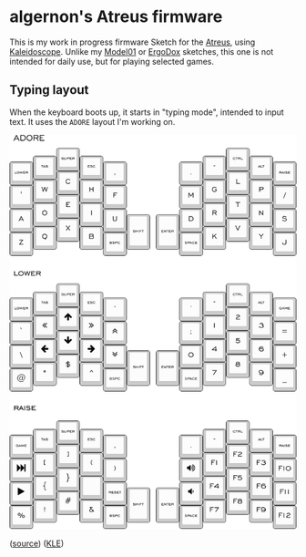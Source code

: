 algernon's Atreus firmware
==============================

This is my work in progress firmware Sketch for the [Atreus][atreus], using
[Kaleidoscope][ks]. Unlike my [Model01][fw:model01] or [ErgoDox][fw:ergodox]
sketches, this one is not intended for daily use, but for playing selected
games.

 [ks]: https://github.com/keyboardio/Kaleidoscope
 [atreus]: https://atreus.technomancy.us/
 [fw:model01]: https://git.madhouse-project.org/algernon/Model01-Sketch
 [fw:ergodox]: https://git.madhouse-project.org/algernon/ErgoDox-sketch

## Typing layout

When the keyboard boots up, it starts in "typing mode", intended to input text.
It uses the `ADORE` layout I'm working on.

![The Typing Layout][layout:typing:png]

([source][layout:typing:src]) ([KLE][layout:typing:kle])

 [layout:typing:png]: data/typing-layers.png
 [layout:typing:src]: data/typing-layers.json
 [layout:typing:kle]: http://www.keyboard-layout-editor.com/#/gists/1945257744b53073795b0795e18b1ab1
